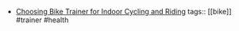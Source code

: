 - [Choosing Bike Trainer for Indoor Cycling and Riding](https://www.shutuplegs.org/choosing-bike-trainer/#:~:text=Fluid%20trainers%20are%20a%20little,extra%2C%20this%20is%20my%20pick.)
  tags:: [[bike]] #trainer #health